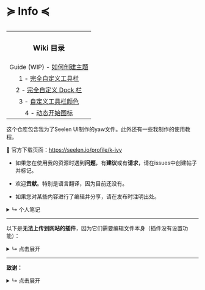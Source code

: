 <div align="left">
	<h1> ≽ Info ≼</h1>
</div>

<table align="right">
	<tr>
	    <td colspan="2" align="center"><h3>Wiki 目录</h3></td>
	</tr>
	<tr>
	    <td colspan="2" align="center"> Guide (WIP) - <a href="https://github.com/K-Ivy/Seelen-UI-Resources/wiki/How-to-Theme-Seelen-UI">如何创建主题</a></td>
	</tr>
	<tr>
	    <td colspan="2" align="center">1 - <a href="https://github.com/K-Ivy/Seelen-UI-Resources/wiki/%22Fully-Cusomizable-Toolbar%22-Theme">完全自定义工具栏</a></td>
	</tr>
	<tr>
	    <td colspan="2" align="center">2 - <a href="https://github.com/K-Ivy/Seelen-UI-Resources/wiki/%22Fully-Customizable-Dock%22-Theme">完全自定义 Dock 栏</a></td>
	</tr>
	<tr>
	    <td colspan="2" align="center">3 - <a href="https://github.com/K-Ivy/Seelen-UI-Resources/wiki/%22Individual-Coloring-of-Toolbar-Modules%22-Theme">自定义工具栏颜色</a></td>
	</tr>
	<tr>
	    <td colspan="2" align="center">4 - <a href="https://github.com/K-Ivy/Seelen-UI-Resources/wiki/%22Animated-Start-Icon%22-Themes">动态开始图标</a></td>
	</tr>
</table>
<div align="left">
	<p>
	这个仓库包含我为了Seelen UI制作的yaw文件。此外还有一些我制作的使用教程。
	</p>

🎨 官方下载页面：https://seelen.io/profile/k-ivy
  
- 如果您在使用我的资源时遇到**问题**，有**建议**或有**请求**，请在issues中创建帖子并标记。

- 欢迎**贡献**。特别是语言翻译，因为目前还没有。

- 如果您对某些内容进行了编辑并分享，请在发布时注明出处。

<details>
<summary>↳ 个人笔记 </summary>
- 10/07/25 更新中文本地化翻译。
</details>

----------------

以下是**无法上传到网站的插件**，因为它们需要编辑文件本身（插件没有设置功能）：

<details>
<summary>↳ 点击展开</summary>

→ **召唤Windows托盘** (为什么？Seelen 2.4.4+移除了托盘模块，因为它无法正确实现。)

> 说明在插件文件夹的readme中。

https://github.com/user-attachments/assets/75bf09d7-5f70-4cc4-8e11-953dc84ce7d6
  
→ **启动本地文件的工具栏模块**

![1](https://github.com/user-attachments/assets/54cbb057-8d52-4817-857c-0390068c32fb)

→ **自定义用户文件夹工具栏模块**

![2](https://github.com/user-attachments/assets/2c3ad081-1149-4680-a04c-8c38f1b8af27)

</details> 

---

**致谢：**
<details>
<summary>↳ 点击展开</summary>
	
 → **资源**: [Toolbar Website Shortcut 由 1Developer 开发](https://1developpeur.github.io/shortcut.html)
 
</details>
